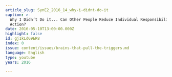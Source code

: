 ```yaml
---
article_slug: SynE2_2016_14_why-i-didnt-do-it
caption: >-
  Why I Didn’t Do it... Can Other People Reduce Individual Responsibility for
  Action?
date: 2016-05-10T13:00:00.000Z
highlight: false
id: gj1kLdG9ER8
index: 0
issue: content/issues/brains-that-pull-the-triggers.md
language: English
type: youtube
years: 2016

---
```

